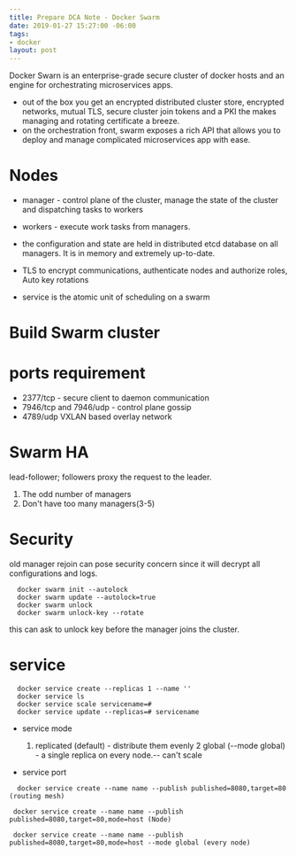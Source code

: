```yaml
---
title: Prepare DCA Note - Docker Swarm
date: 2019-01-27 15:27:00 -06:00
tags:
- docker
layout: post
---
```


Docker Swarn is an enterprise-grade secure cluster of docker hosts and an engine for orchestrating microservices apps.

<!--more-->
* out of the box you get an encrypted distributed cluster store, encrypted networks, mutual TLS, secure cluster join tokens and a PKI the makes managing and rotating certificate a breeze.
* on the orchestration front, swarm exposes a rich API that allows you to deploy and manage complicated microservices app with ease.

# Nodes 
* manager - control plane of the cluster, manage the state of the cluster and dispatching tasks to workers
* workers - execute work tasks from managers.

* the configuration and state are held in distributed etcd database on all managers. It is in memory and extremely up-to-date.

* TLS to encrypt communications, authenticate nodes and authorize roles, Auto key rotations

* service is the atomic unit of scheduling on a swarm


# Build Swarm cluster

# ports requirement
  * 2377/tcp - secure client to daemon communication
  * 7946/tcp and 7946/udp - control plane gossip
  * 4789/udp VXLAN based overlay network

# Swarm HA
lead-follower; followers proxy the request to the leader.
1. The odd number of managers
2. Don't have too many managers(3-5)

# Security

old manager rejoin can pose security concern since it will decrypt all configurations and logs.

```
  docker swarm init --autolock
  docker swarm update --autolock=true
  docker swarm unlock
  docker swarm unlock-key --rotate
```
this can ask to unlock key before the manager joins the cluster.

# service 
```
  docker service create --replicas 1 --name ''
  docker service ls
  docker service scale servicename=#
  docker service update --replicas=# servicename
```

* service mode
  1. replicated (default) - distribute them evenly
  2 global (--mode global) - a single replica on every node.-- can't scale 

* service port

```
  docker service create --name name --publish published=8080,target=80 (routing mesh)

 docker service create --name name --publish published=8080,target=80,mode=host (Node)

 docker service create --name name --publish published=8080,target=80,mode=host --mode global (every node)

```
